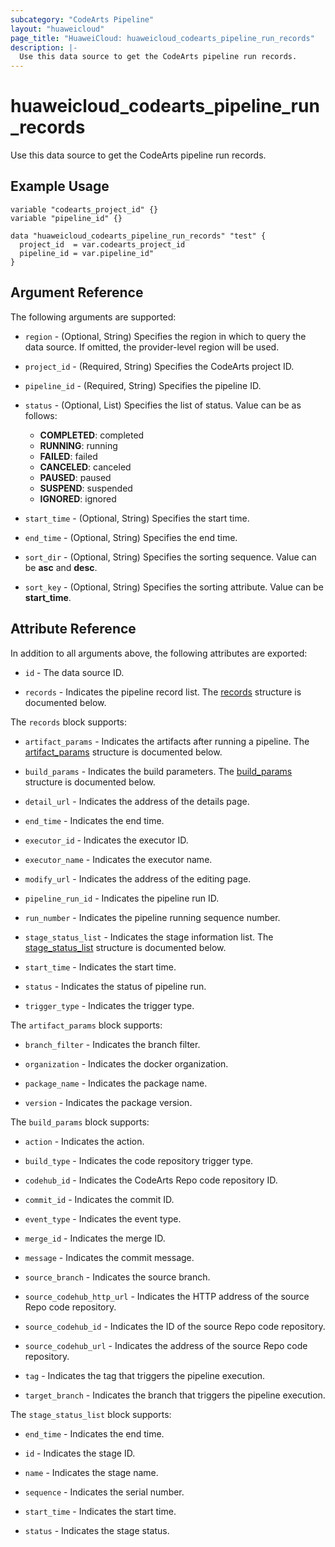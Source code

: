 ```yaml
---
subcategory: "CodeArts Pipeline"
layout: "huaweicloud"
page_title: "HuaweiCloud: huaweicloud_codearts_pipeline_run_records"
description: |-
  Use this data source to get the CodeArts pipeline run records.
---
```


# huaweicloud_codearts_pipeline_run_records

Use this data source to get the CodeArts pipeline run records.

## Example Usage

```hcl
variable "codearts_project_id" {}
variable "pipeline_id" {}

data "huaweicloud_codearts_pipeline_run_records" "test" {
  project_id  = var.codearts_project_id
  pipeline_id = var.pipeline_id"
}
```

## Argument Reference

The following arguments are supported:

* `region` - (Optional, String) Specifies the region in which to query the data source.
  If omitted, the provider-level region will be used.

* `project_id` - (Required, String) Specifies the CodeArts project ID.

* `pipeline_id` - (Required, String) Specifies the pipeline ID.

* `status` - (Optional, List) Specifies the list of status.
  Value can be as follows:
  + **COMPLETED**: completed
  + **RUNNING**: running
  + **FAILED**: failed
  + **CANCELED**: canceled
  + **PAUSED**: paused
  + **SUSPEND**: suspended
  + **IGNORED**: ignored

* `start_time` - (Optional, String) Specifies the start time.

* `end_time` - (Optional, String) Specifies the end time.

* `sort_dir` - (Optional, String) Specifies the sorting sequence. Value can be **asc** and **desc**.

* `sort_key` - (Optional, String) Specifies the sorting attribute. Value can be **start_time**.

## Attribute Reference

In addition to all arguments above, the following attributes are exported:

* `id` - The data source ID.

* `records` - Indicates the pipeline record list.
  The [records](#attrblock--records) structure is documented below.

<a name="attrblock--records"></a>
The `records` block supports:

* `artifact_params` - Indicates the artifacts after running a pipeline.
  The [artifact_params](#attrblock--records--artifact_params) structure is documented below.

* `build_params` - Indicates the build parameters.
  The [build_params](#attrblock--records--build_params) structure is documented below.

* `detail_url` - Indicates the address of the details page.

* `end_time` - Indicates the end time.

* `executor_id` - Indicates the executor ID.

* `executor_name` - Indicates the executor name.

* `modify_url` - Indicates the address of the editing page.

* `pipeline_run_id` - Indicates the pipeline run ID.

* `run_number` - Indicates the pipeline running sequence number.

* `stage_status_list` - Indicates the stage information list.
  The [stage_status_list](#attrblock--records--stage_status_list) structure is documented below.

* `start_time` - Indicates the start time.

* `status` - Indicates the status of pipeline run.

* `trigger_type` - Indicates the trigger type.

<a name="attrblock--records--artifact_params"></a>
The `artifact_params` block supports:

* `branch_filter` - Indicates the branch filter.

* `organization` - Indicates the docker organization.

* `package_name` - Indicates the package name.

* `version` - Indicates the package version.

<a name="attrblock--records--build_params"></a>
The `build_params` block supports:

* `action` - Indicates the action.

* `build_type` - Indicates the code repository trigger type.

* `codehub_id` - Indicates the CodeArts Repo code repository ID.

* `commit_id` - Indicates the commit ID.

* `event_type` - Indicates the event type.

* `merge_id` - Indicates the merge ID.

* `message` - Indicates the commit message.

* `source_branch` - Indicates the source branch.

* `source_codehub_http_url` - Indicates the HTTP address of the source Repo code repository.

* `source_codehub_id` - Indicates the ID of the source Repo code repository.

* `source_codehub_url` - Indicates the address of the source Repo code repository.

* `tag` - Indicates the tag that triggers the pipeline execution.

* `target_branch` - Indicates the branch that triggers the pipeline execution.

<a name="attrblock--records--stage_status_list"></a>
The `stage_status_list` block supports:

* `end_time` - Indicates the end time.

* `id` - Indicates the stage ID.

* `name` - Indicates the stage name.

* `sequence` - Indicates the serial number.

* `start_time` - Indicates the start time.

* `status` - Indicates the stage status.
